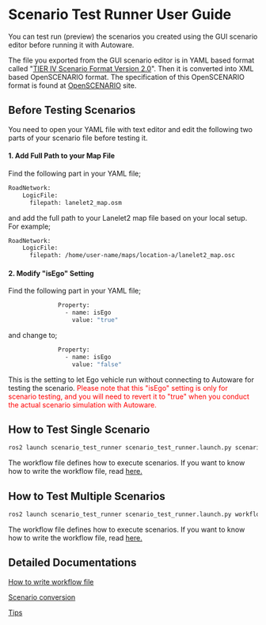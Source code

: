 # Scenario Test Runner User Guide

You can test run (preview) the scenarios you created using the GUI scenario editor before running it with Autoware.

The file you exported from the GUI scenario editor is in YAML based format called "[TIER IV Scenario Format Version 2.0](../../developer_guide/TierIVScenarioFormatVersion2.md)". Then it is converted into XML based OpenSCENARIO format.
The specification of this OpenSCENARIO format is found at [OpenSCENARIO](http://www.openscenario.org/) site.

## Before Testing Scenarios

You need to open your YAML file with text editor and edit the following two parts of your scenario file before testing it.

#### 1. Add Full Path to your Map File

Find the following part in your YAML file;

```bash
RoadNetwork:
    LogicFile:
      filepath: lanelet2_map.osm
```

and add the full path to your Lanelet2 map file based on your local setup. For example;

```bash
RoadNetwork:
    LogicFile:
      filepath: /home/user-name/maps/location-a/lanelet2_map.osc
```

#### 2. Modify "isEgo" Setting

Find the following part in your YAML file;
```bash
              Property:
                - name: isEgo
                  value: "true"
```
and change to;

```bash
              Property:
                - name: isEgo
                  value: "false"
```
This is the setting to let Ego vehicle run without connecting to Autoware for testing the scenario. <font color="Red"> Please note that this "isEgo" setting is only for scenario testing, and you will need to revert it to "true" when you conduct the actual scenario simulation with Autoware. </font>

## How to Test Single Scenario
```bash
ros2 launch scenario_test_runner scenario_test_runner.launch.py scenario:='/home/user-name/scenario-folder/t4v2.yaml' launch_rviz:=true
```
The workflow file defines how to execute scenarios.
If you want to know how to write the workflow file, read [here.](./HowToWriteWorkflowFile.md)

## How to Test Multiple Scenarios
```bash
ros2 launch scenario_test_runner scenario_test_runner.launch.py workflow:='$(find-pkg-share scenario_test_runner)/config/workflow_example.yaml' log_directory:='/tmp'
```
The workflow file defines how to execute scenarios.
If you want to know how to write the workflow file, read [here.](./HowToWriteWorkflowFile.md)


## Detailed Documentations

[How to write workflow file](./HowToWriteWorkflowFile.md)

[Scenario conversion](./ScenarioFormatConversion.md)

[Tips](./Tips.md)
